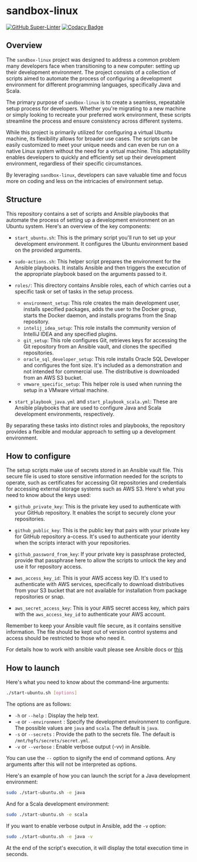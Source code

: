 # sandbox-linux

[![GitHub Super-Linter](https://github.com/antonovdmitriy/sandbox-linux/workflows/Lint%20Code%20Base/badge.svg)](https://github.com/marketplace/actions/super-linter)
[![Codacy Badge](https://app.codacy.com/project/badge/Grade/0348b8406f90416eb5baf97a147ea7d8)](https://app.codacy.com/gh/antonovdmitriy/sandbox-linux/dashboard?utm_source=gh&utm_medium=referral&utm_content=&utm_campaign=Badge_grade)

## Overview

The `sandbox-linux` project was designed to address a common problem many developers face when transitioning to a new computer: setting up their development environment. The project consists of a collection of scripts aimed to automate the process of configuring a development environment for different programming languages, specifically Java and Scala.

The primary purpose of `sandbox-linux` is to create a seamless, repeatable setup process for developers. Whether you're migrating to a new machine or simply looking to recreate your preferred work environment, these scripts streamline the process and ensure consistency across different systems.

While this project is primarily utilized for configuring a virtual Ubuntu machine, its flexibility allows for broader use cases. The scripts can be easily customized to meet your unique needs and can even be run on a native Linux system without the need for a virtual machine. This adaptability enables developers to quickly and efficiently set up their development environment, regardless of their specific circumstances.

By leveraging `sandbox-linux`, developers can save valuable time and focus more on coding and less on the intricacies of environment setup.

## Structure

This repository contains a set of scripts and Ansible playbooks that automate the process of setting up a development environment on an Ubuntu system. Here's an overview of the key components:

- `start_ubuntu.sh`: This is the primary script you'll run to set up your development environment. It configures the Ubuntu environment based on the provided arguments.

- `sudo-actions.sh`: This helper script prepares the environment for the Ansible playbooks. It installs Ansible and then triggers the execution of the appropriate playbook based on the arguments passed to it.

- `roles/`: This directory contains Ansible roles, each of which carries out a specific task or set of tasks in the setup process.
    - `environment_setup`: This role creates the main development user, installs specified packages, adds the user to the Docker group, starts the Docker daemon, and installs programs from the Snap repository.
  - `intelij_idea_setup`: This role installs the community version of IntelliJ IDEA and any specified plugins.
  - `git_setup`: This role configures Git, retrieves keys for accessing the Git repository from an Ansible vault, and clones the specified repositories.
  - `oracle_sql_developer_setup`: This role installs Oracle SQL Developer and configures the font size. It's included as a demonstration and not intended for commercial use. The distributive is downloaded from an AWS S3 bucket.
  - `vmware_specific_setup`: This helper role is used when running the setup in a VMware virtual machine.
- `start_playbook_java.yml` and `start_playbook_scala.yml`: These are Ansible playbooks that are used to configure Java and Scala development environments, respectively.

By separating these tasks into distinct roles and playbooks, the repository provides a flexible and modular approach to setting up a development environment.

## How to configure

The setup scripts make use of secrets stored in an Ansible vault file. This secure file is used to store sensitive information needed for the scripts to operate, such as certificates for accessing Git repositories and credentials for accessing external storage systems such as AWS S3. Here's what you need to know about the keys used:

- `github_private_key`: This is the private key used to authenticate with your GitHub repository. It enables the script to securely clone your repositories.

- `github_public_key`: This is the public key that pairs with your private key for GitHub repository a-ccess. It's used to authenticate your identity when the scripts interact with your repositories.

- `github_password_from_key`: If your private key is passphrase protected, provide that passphrase here to allow the scripts to unlock the key and use it for repository access.

- `aws_access_key_id`: This is your AWS access key ID. It's used to authenticate with AWS services, specifically to download distributives from your S3 bucket that are not available for installation from package repositories or snap.

- `aws_secret_access_key`: This is your AWS secret access key, which pairs with the `aws_access_key_id` to authenticate your AWS account.

Remember to keep your Ansible vault file secure, as it contains sensitive information. The file should be kept out of version control systems and access should be restricted to those who need it.

For details how to work with ansible vault please see Ansible docs or [this](https://github.com/antonovdmitriy/it-notes/blob/master/ansible/ansible.md#ansible-vault---%D1%81%D1%80%D0%B5%D0%B4%D1%81%D1%82%D0%B2%D0%BE-%D0%B4%D0%BB%D1%8F-%D1%85%D1%80%D0%B0%D0%BD%D0%B5%D0%BD%D0%B8%D1%8F-%D1%81%D0%B5%D0%BA%D1%80%D0%B5%D1%82%D0%BE%D0%B2)

## How to launch

Here's what you need to know about the command-line arguments:

```sh
./start-ubuntu.sh [options]
```

The options are as follows:

- `-h` or `--help` : Display the help text.
- `-e` or `--environment` : Specify the development environment to configure. The possible values are `java` and `scala`. The default is `java`.
- `-s` or `--secrets` : Provide the path to the secrets file. The default is `/mnt/hgfs/secrets/secret.yml`.
- `-v` or `--verbose` : Enable verbose output (-vv) in Ansible.

You can use the `--` option to signify the end of command options. Any arguments after this will not be interpreted as options.

Here's an example of how you can launch the script for a Java development environment:

```sh
sudo ./start-ubuntu.sh -e java
```

And for a Scala development environment:

```sh
sudo ./start-ubuntu.sh -e scala
```

If you want to enable verbose output in Ansible, add the `-v` option:

```sh
sudo ./start-ubuntu.sh -e java -v
```

At the end of the script's execution, it will display the total execution time in seconds.
